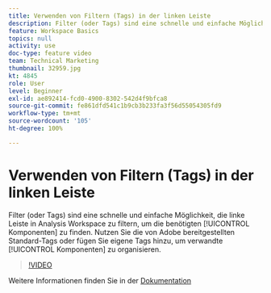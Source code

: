 ```yaml
---
title: Verwenden von Filtern (Tags) in der linken Leiste
description: Filter (oder Tags) sind eine schnelle und einfache Möglichkeit, die linke Leiste in Analysis Workspace zu filtern, um die benötigten Komponenten zu finden. Nutzen Sie von Adobe bereitgestellte vordefinierte Tags oder fügen Sie eigene benutzerdefinierte Tags hinzu, um zugehörige Komponenten zu organisieren.
feature: Workspace Basics
topics: null
activity: use
doc-type: feature video
team: Technical Marketing
thumbnail: 32959.jpg
kt: 4845
role: User
level: Beginner
exl-id: ae892414-fcd0-4900-8302-542d4f9bfca8
source-git-commit: fe861dfd541c1b9cb3b233fa3f56d55054305fd9
workflow-type: tm+mt
source-wordcount: '105'
ht-degree: 100%

---
```


# Verwenden von Filtern (Tags) in der linken Leiste

Filter (oder Tags) sind eine schnelle und einfache Möglichkeit, die linke Leiste in Analysis Workspace zu filtern, um die benötigten [!UICONTROL Komponenten] zu finden. Nutzen Sie die von Adobe bereitgestellten Standard-Tags oder fügen Sie eigene Tags hinzu, um verwandte [!UICONTROL Komponenten] zu organisieren.

>[!VIDEO](https://video.tv.adobe.com/v/32959/?quality=12)

Weitere Informationen finden Sie in der [Dokumentation](https://experienceleague.adobe.com/docs/analytics/analyze/analysis-workspace/analysis-workspace-features.html?lang=de)
